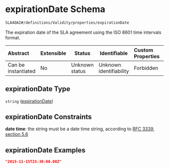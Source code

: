 # expirationDate Schema

```txt
SLA4OAI#/definitions/Validity/properties/expirationDate
```

The expiration date of the SLA agreement using the ISO 8601 time intervals format.


| Abstract            | Extensible | Status         | Identifiable            | Custom Properties | Additional Properties | Access Restrictions | Defined In                                                                       |
| :------------------ | ---------- | -------------- | ----------------------- | :---------------- | --------------------- | ------------------- | -------------------------------------------------------------------------------- |
| Can be instantiated | No         | Unknown status | Unknown identifiability | Forbidden         | Allowed               | none                | [SLA4OAI.schema.json\*](../SLA4OAI.schema.json "open original schema") |

## expirationDate Type

`string` ([expirationDate](sla4oai-definitions-validity-properties-expirationdate.md))

## expirationDate Constraints

**date time**: the string must be a date time string, according to [RFC 3339, section 5.6](https://tools.ietf.org/html/rfc3339 "check the specification")

## expirationDate Examples

```json
"2015-11-15T23:30:00.00Z"
```
